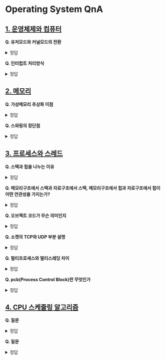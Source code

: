 # Operating System QnA

## [1. 운영체제와 컴퓨터](https://github.com/DE-multi/CS_study/blob/main/Operating%20System/1.%20%EC%9A%B4%EC%98%81%EC%B2%B4%EC%A0%9C%EC%99%80%20%EC%BB%B4%ED%93%A8%ED%84%B0.md)  
  
**Q. 유저모드와 커널모드의 전환**  
<details>
<summary>정답</summary>
<br>  

  컴퓨터의 보안을 위해서 커널모드와 유저모드로 나누어 운영체제의 중추적인 역할을 하는 커널에 접근하고 수정할 수 있는 권한을 제한한다.  
  유저모드 = 일반 권한  
  커널모드 = 관리자 권한  
  이라고 생각하면 된다.   
  
  커널모드에선 커널을 직접 수정할 수 있고 모든 파일에 접근하여 수정,삭제 등을 할 수 있다.  
  
  유저모드에서 커널모드로의 전환은 **시스템콜**을 호출하여 진행한다.  
  유저프로그램이 I/O요청을 하면 (올바른 I/O요청 인지 확인 후) modebit가 1에서 0으로 바뀌어 커널모드로 변환되어 실행한 후   
  다시 modebit를 0에서 1로 바뀌어 유저모드로 전환한다.   
  
</details>

**Q. 인터럽트 처리방식**  
<details>
<summary>정답</summary>
<br>  
  
  인터럽트란 어떤 신호가 들어왔을때 CPU를 잠시 중단하는 것이다.  
  CPU는 기계어로 쓰인 컴퓨터 프로그램의 명령어를 해석하여 실행하고 외부에서 정보를 입력받아,이를 기억하고, 연산하며, 결과를 외부로 출력한다.  
  이러한 과정중에 인터럽트가 발생하면 원래 하던 작업(주프로그램)을 중지하고 **인터럽트 서비스루틴**을 실행하여 인터럽트 처리 후 다시 주 프로그램으로 복귀한다.  
  ![image](https://user-images.githubusercontent.com/108858076/209749396-2756ff82-6e9b-4613-916b-21be707f4b71.png)  
 
  참고 : https://m.blog.naver.com/PostView.naver?isHttpsRedirect=true&blogId=scw0531&logNo=220650635893

</details>


## [2. 메모리](https://github.com/DE-multi/CS_study/blob/main/Operating%20System/2.%20%EB%A9%94%EB%AA%A8%EB%A6%AC.md)  
  
**Q. 가상메모리 추상화 이점**  
<details>
<summary>정답</summary>
<br>  

</details>

**Q. 스와핑의 장단점**  
<details>
<summary>정답</summary>
<br>  
A. 장점
  - RAM이 가득 찼을 때 보조 공간 제공  
  - RAM 만큼의 속도는 내지 못하지만 하드 디스크 보다는 빠른 속도 제공  

</details>

## [3. 프로세스와 스레드](https://github.com/DE-multi/CS_study/blob/main/Operating%20System/%ED%94%84%EB%A1%9C%EC%84%B8%EC%8A%A4%EC%99%80%20%EC%8A%A4%EB%A0%88%EB%93%9C.md)  
  
  
**Q. 스택과 힙을 나누는 이유**  
<details>
<summary>정답</summary>
<br>  
스텍과 힙의 정확한 차이점
- 스텍은 접근이 매우빠르고 변수를 명시적으로 할당 해제할 필요가없다 (컴파일러에 의해 메모리가 햊제 할당이 된다)
- 힙은 동적으로 메모리를 할당할 때 사용된다. (프로그래머가 직접 할당시킴) 

스텍과 힙을 나눈이유
- 스텍은 매우빠르게 접근이 가능하고 메모리의 낭비된 공간이 없이 사용가능하다. 스텍의 의미대로 차례대로 쌓기때문

- 힙은 사용자가 따로 할당 관리를 해서 사용해야 한다 때문에 스택보다 느리게 할당된다 용량은 크지만 단편화의 위험이있다 

힙의 장점을 포함한 스텍을 구현할수없는 이유는
- 스텍의 특성상 데이터의 접근하는 부분이 top뿐이다
- top은 스텍의 활성레코드가 저장될수있는 이유이고 자료구조를 적용할수있는 이유이며 함수가 실행 중일때만 접근 가능한 공간이다 즉 중간에 접근이 불가능하다
- 힙은 포인터로 해당데이터의 접근이 하능하다

프로그램 상에서 얼마나 메모리가 필요할지 모르는 상태이며 미리모두 할당해 놓는 것은 쓰이지 않는 메모리까지 할당하는 것으로 비효율적이기에 스텍과 힙을 나누어 할당하는 것이다


</details>
  
**Q. 메모리구조에서 스택과 자료구조에서 스택, 메모리구조에서 힙과 자료구조에서 힙이 어떤 연관성을 가지는가?**  
<details>
<summary>정답</summary>
<br>  
정확하게 같은 내용이며 메모리구조의 스텍과 힙은 영역을 뜻하는말이고 이 영역 안에 자료구조가 포함이 된 것 입니다 스텍영역안에는 스텍의 자료구조가 힙 영역 안에는 힙 자료구조가 있으므로 메모리구조 속 각 영역안에 각 자료구조들이 존재한다고 이해하시면 좋습니다
</details>
  
**Q. 오브젝트 코드가 무슨 의미인지** 
<details>
<summary>정답</summary>
<br>  
목적코드 = 오브젝트코드 = 목적모듈 (모두같은 뜻으로 사용됩니다)
- 컴파일러 또는 어셈블러에 의해 생성되는 코드
- 컴파일러나 어셈블러가 소스 코드를 컴파일 또는 어셈블해서 생성하는 파일
- 기계어나 또는 그에 준하는 RTL과 같이 이진 코드로 이루어짐
</details>

**Q. 소켓의 TCP와 UDP 부분 설명** 
<details>
<summary>정답</summary>
<br>

## TCP 
- 인터넷상의 데이터를 메세지릐 형태로 보내기 위해 IP와 함께 사용하고 프로토콜
- 인터넷환경에서 기본으로 사용한다
- 서버 소켓은 연결만을 담당한다 
- 서버 클라이언트는 1대1로 연결된다
- 스트림 전송으로 전송 데이터 크기가 무제한이다
- 패킷(데이터조각)의 대한 응답을 하기때문에 성능이 낮다

## UDP
- 데이터를 데이터그램 단위로 처리하는 프로토콜
- 비연결형 프로토콜
- 정보를 주고 받을 떄 정보를 보내거나 받는다는 신호절차를 거치지 않는다
- 신뢰성이 낮다
- TCP보다 속도가 빠르다
- 파일전송과 같은 신뢰성이 필요한 서비스보다 성능이 중요시 되는 경우에 사용된다
</details>

**Q. 멀티프로세스와 멀티스레딩 차이** 
<details>
<summary>정답</summary>
<br>  

## 차이점
- 멀티 프로세스로 실행되는 작업을 멀티 스레드로 실행할경우 프로세스에 자원을 할당하는 비용이적다
- 스레드는 프로세스 내의 메모리를 공유하기 때문에 멀티프로세스와 달리 공유 자원 할당의 소모가 줄어든다
- 프로세스 보다 스레드간의 통신비용이 적게 든다
- 프로세스간의 컨텍스트 스위칭 보다 스레드간의 컨텍스트 스위칭은 스텍영역만 처리하면 되기 때문에 스피드가 빠르다
- 프로세스가 스레드보다 공유하는 자원이적고 독립적이기에 더 신뢰성이 보장된다
</details>

**Q.  pcb(Process Control Block)란 무엇인가** 
<details>
<summary>정답</summary>
<br>

- PCB는 운영체제가 프로세스를 제어하기위해 정보를 저장해 놓는 곳으로 프로세스의 상태정보를 저장하는 구조체이다
- PCB는 프로세스 생성 시 만들어지며 주기억 장치에 유지된다
- 컨텍스트 스위칭에 필요한 정보들을 저장하고 문맥교환할때 교환한다
- 프로세스 제어블록 이라고도 한다 
</details>


## [4. CPU 스케줄링 알고리즘]()  
  
**Q. 질문**  
<details>
<summary>정답</summary>
<br>  

</details>

**Q. 질문**  
<details>
<summary>정답</summary>
<br>  

</details>
